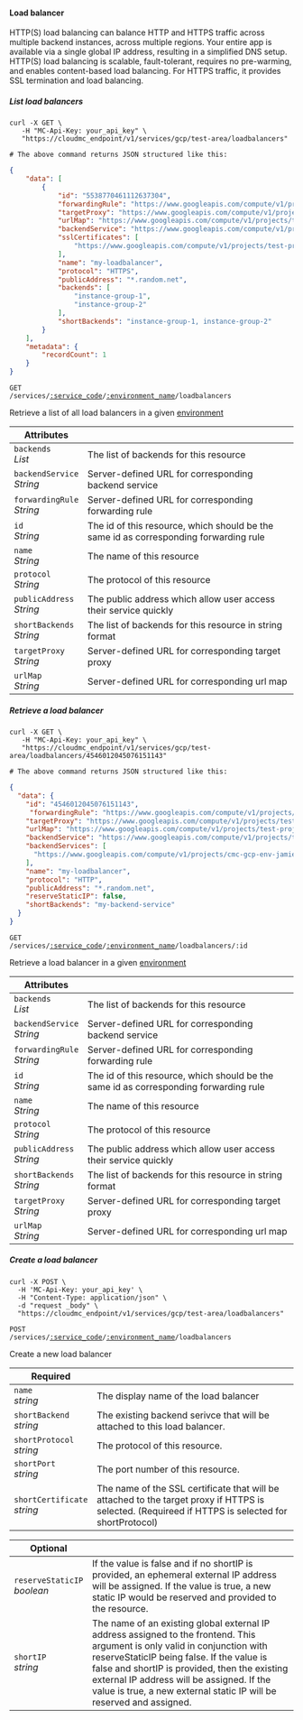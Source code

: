 #### Load balancer

HTTP(S) load balancing can balance HTTP and HTTPS traffic across multiple backend instances, across multiple regions. Your entire app is available via a single global IP address, resulting in a simplified DNS setup. HTTP(S) load balancing is scalable, fault-tolerant, requires no pre-warming, and enables content-based load balancing. For HTTPS traffic, it provides SSL termination and load balancing.

<!-------------------- LIST LOAD BALANCERS -------------------->

##### List load balancers

```shell
curl -X GET \
   -H "MC-Api-Key: your_api_key" \
   "https://cloudmc_endpoint/v1/services/gcp/test-area/loadbalancers"

# The above command returns JSON structured like this:
```

```json
{
    "data": [
        {
            "id": "5538770461112637304",
            "forwardingRule": "https://www.googleapis.com/compute/v1/projects/test-project/global/forwardingRules/my-forwarding-rule",
            "targetProxy": "https://www.googleapis.com/compute/v1/projects/test-project/global/targetHttpsProxies/my-target-proxy",
            "urlMap": "https://www.googleapis.com/compute/v1/projects/test-project/global/urlMaps/my-url",
            "backendService": "https://www.googleapis.com/compute/v1/projects/test-project/global/backendServices/my-backendServices",
            "sslCertificates": [
                "https://www.googleapis.com/compute/v1/projects/test-project/global/sslCertificates/my-ssl-cert"
            ],
            "name": "my-loadbalancer",
            "protocol": "HTTPS",
            "publicAddress": "*.random.net",
            "backends": [
                "instance-group-1",
                "instance-group-2"
            ],
            "shortBackends": "instance-group-1, instance-group-2"
        }
    ],
    "metadata": {
        "recordCount": 1
    }
}
```

<code>GET /services/<a href="#administration-service-connections">:service_code</a>/<a href="#administration-environments">:environment_name</a>/loadbalancers</code>

Retrieve a list of all load balancers in a given [environment](#administration-environments)

Attributes | &nbsp;
------- | -----------
`backends`<br/>*List<String>* | The list of backends for this resource
`backendService`<br/>*String* | Server-defined URL for corresponding backend service
`forwardingRule`<br/>*String* | Server-defined URL for corresponding forwarding rule
`id`<br/>*String* | The id of this resource, which should be the same id as corresponding forwarding rule
`name`<br/>*String* | The name of this resource
`protocol`<br/>*String* | The protocol of this resource
`publicAddress`<br/>*String* | The public address which allow user access their service quickly
`shortBackends`<br/>*String* | The list of backends for this resource in string format 
`targetProxy`<br/>*String* | Server-defined URL for corresponding target proxy
`urlMap`<br/>*String* | Server-defined URL for corresponding url map


<!-------------------- RETRIEVE A LOAD BALANCER -------------------->

##### Retrieve a load balancer

```shell
curl -X GET \
   -H "MC-Api-Key: your_api_key" \
   "https://cloudmc_endpoint/v1/services/gcp/test-area/loadbalancers/4546012045076151143"

# The above command returns JSON structured like this:
```

```json
{
  "data": {
    "id": "4546012045076151143",
     "forwardingRule": "https://www.googleapis.com/compute/v1/projects/test-project/global/forwardingRules/my-forwarding-rule",
    "targetProxy": "https://www.googleapis.com/compute/v1/projects/test-project/global/targetHttpsProxies/my-target-proxy",
    "urlMap": "https://www.googleapis.com/compute/v1/projects/test-project/global/urlMaps/my-url",
    "backendService": "https://www.googleapis.com/compute/v1/projects/test-project/global/backendServices/my-backendServices",
    "backendServices": [
      "https://www.googleapis.com/compute/v1/projects/cmc-gcp-env-jamie-hvh/global/backendServices/abackendservice"
    ],
    "name": "my-loadbalancer",
    "protocol": "HTTP",
    "publicAddress": "*.random.net",
    "reserveStaticIP": false,
    "shortBackends": "my-backend-service"
  }
}
```

<code>GET /services/<a href="#administration-service-connections">:service_code</a>/<a href="#administration-environments">:environment_name</a>/loadbalancers/:id</code>

Retrieve a load balancer in a given [environment](#administration-environments)

Attributes | &nbsp;
------- | -----------
`backends`<br/>*List<String>* | The list of backends for this resource
`backendService`<br/>*String* | Server-defined URL for corresponding backend service
`forwardingRule`<br/>*String* | Server-defined URL for corresponding forwarding rule
`id`<br/>*String* | The id of this resource, which should be the same id as corresponding forwarding rule
`name`<br/>*String* | The name of this resource
`protocol`<br/>*String* | The protocol of this resource
`publicAddress`<br/>*String* | The public address which allow user access their service quickly
`shortBackends`<br/>*String* | The list of backends for this resource in string format 
`targetProxy`<br/>*String* | Server-defined URL for corresponding target proxy
`urlMap`<br/>*String* | Server-defined URL for corresponding url map

<!-------------------- CREATE A LOADBALANCER -------------------->
##### Create a load balancer

```shell
curl -X POST \
  -H 'MC-Api-Key: your_api_key' \
  -H "Content-Type: application/json" \
  -d "request _body" \
  "https://cloudmc_endpoint/v1/services/gcp/test-area/loadbalancers"
```

<code>POST /services/<a href="#administration-service-connections">:service_code</a>/<a href="#administration-environments">:environment_name</a>/loadbalancers</code>

Create a new load balancer

Required | &nbsp;
------- | -----------
`name`<br/>*string* | The display name of the load balancer
`shortBackend`<br/>*string* | The existing backend serivce that will be attached to this load balancer.
`shortProtocol`<br/>*string* | The protocol of this resource.
`shortPort`<br/>*string* | The port number of this resource.
`shortCertificate`<br/>*string* | The name of the SSL certificate that will be attached to the target proxy if HTTPS is selected. (Requireed if HTTPS is selected for shortProtocol) 

Optional | &nbsp;
------- | -----------
`reserveStaticIP`<br/>*boolean* | If the value is false and if no shortIP is provided, an ephemeral external IP address will be assigned. If the value is true, a new static IP would be reserved and provided to the resource.
`shortIP`<br/>*string* | The name of an existing global external IP address assigned to the frontend. This argument is only valid in conjunction with reserveStaticIP being false. If the value is false and shortIP is provided, then the existing external IP address will be assigned. If the value is true, a new external static IP will be reserved and assigned.




